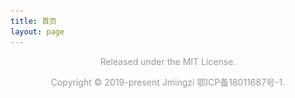 ```yaml
---
title: 首页
layout: page
---
```

<script setup>
import {
  VPTeamPage,
  VPTeamPageTitle,
  VPTeamMembers
} from 'vitepress/theme'

const members = [
  {
    avatar: '/logo.png',
    name: 'Jmingzi',
    title: '工作在杭州',
    links: [
      { icon: 'github', link: 'https://github.com/jmingzi' },
      { icon: 'twitter', link: 'https://twitter.com/jmingzi' }
    ]
  },
]
</script>

<VPTeamPage>
  <VPTeamPageTitle>
    <template #title>
      🤔 Welcome
    </template>
    <template #lead>
      <div class="lead-text"> 
        从事前端行业，使用 React、Vue、Typescript、Nodejs 实现生活中的小灵感
      </div>
      <div class="lead-code">  
        <code><img alt="javascript" src="https://raw.githubusercontent.com/github/explore/80688e429a7d4ef2fca1e82350fe8e3517d3494d/topics/javascript/javascript.png"></code>
        <code><img alt="typescript" src="https://raw.githubusercontent.com/github/explore/80688e429a7d4ef2fca1e82350fe8e3517d3494d/topics/typescript/typescript.png"></code>
        <code><img alt="react" src="https://raw.githubusercontent.com/github/explore/80688e429a7d4ef2fca1e82350fe8e3517d3494d/topics/react/react.png"></code>
        <code><img alt="vue" src="https://raw.githubusercontent.com/github/explore/5c058a388828bb5fde0bcafd4bc867b5bb3f26f3/topics/vue/vue.png"></code>
        <code><img alt="nodejs" src="https://raw.githubusercontent.com/github/explore/80688e429a7d4ef2fca1e82350fe8e3517d3494d/topics/nodejs/nodejs.png"></code>
      </div>
    </template>
  </VPTeamPageTitle>
  <VPTeamMembers
    :members="members"
  />
</VPTeamPage>
<p style="text-align: center;font-size: 14px;color: #999;">Released under the MIT License.</p>
<p style="text-align: center;font-size: 14px;color: #999;">Copyright © 2019-present Jmingzi 鄂ICP备18011687号-1.</p>
